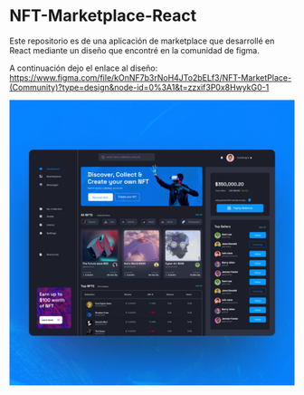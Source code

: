 # NFT-Marketplace-React
Este repositorio es de una aplicación de marketplace que desarrollé en React mediante un diseño que encontré en la comunidad de figma.

A continuación dejo el enlace al diseño:
https://www.figma.com/file/kOnNF7b3rNoH4JTo2bELf3/NFT-MarketPlace-(Community)?type=design&node-id=0%3A1&t=zzxif3P0x8HwykG0-1

![Previsualizacion de la App Web](https://raw.githubusercontent.com/AdrianMtz15/NFT-Marketplace-React/main/src/assets/Mockup-1.png)


